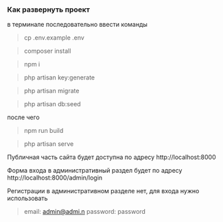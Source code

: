 ### Как развернуть проект

в терминале последовательно ввести команды

> cp .env.example .env

> composer install

> npm i

> php artisan key:generate

> php artisan migrate

> php artisan db:seed

после чего 

> npm run build

> php artisan serve

Публичная часть сайта будет доступна по адресу http://localhost:8000

Форма входа в административный раздел будет по адресу http://localhost:8000/admin/login

Регистрации в административном разделе нет, для входа нужно использовать
> email: admin@admi.n
> password: password


